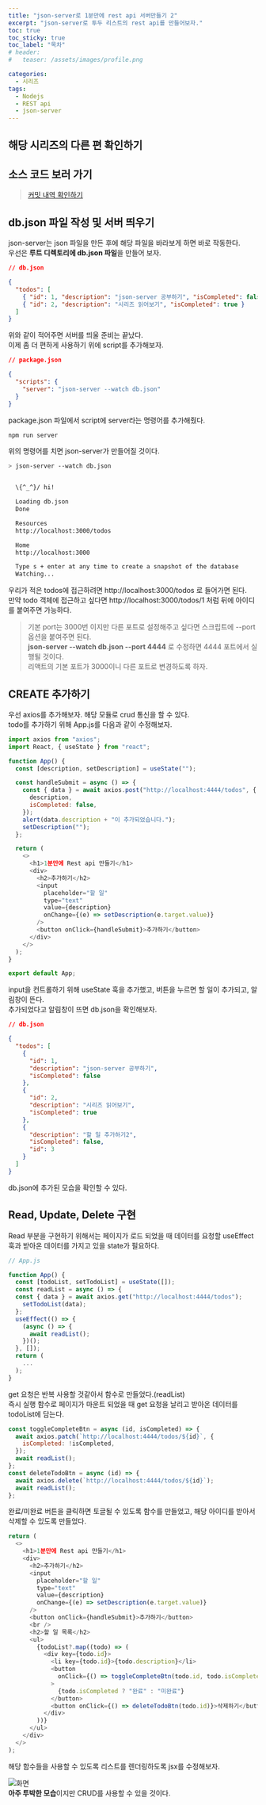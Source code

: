 ```yaml
---
title: "json-server로 1분만에 rest api 서버만들기 2"
excerpt: "json-server로 투두 리스트의 rest api를 만들어보자."
toc: true
toc_sticky: true
toc_label: "목차"
# header:
#   teaser: /assets/images/profile.png

categories:
  - 시리즈
tags:
  - Nodejs
  - REST api
  - json-server
---
```


## 해당 시리즈의 다른 편 확인하기

## 소스 코드 보러 가기

> [커밋 내역 확인하기](https://github.com/minhanPark/json-server-example/commit/358ef08788ff2c0ea8807e1712a9ab3221c7e03a)

## db.json 파일 작성 및 서버 띄우기

json-server는 json 파일을 만든 후에 해당 파일을 바라보게 하면 바로 작동한다.  
우선은 **루트 디렉토리에 db.json 파일**을 만들어 보자.

```json
// db.json

{
  "todos": [
    { "id": 1, "description": "json-server 공부하기", "isCompleted": false },
    { "id": 2, "description": "시리즈 읽어보기", "isCompleted": true }
  ]
}
```

위와 같이 적어주면 서버를 띄울 준비는 끝났다.  
이제 좀 더 편하게 사용하기 위에 script를 추가해보자.

```json
// package.json

{
  "scripts": {
    "server": "json-server --watch db.json"
  }
}
```

package.json 파일에서 script에 server라는 명령어를 추가해줬다.

```bash
npm run server
```

위의 명령어를 치면 json-server가 만들어질 것이다.

```bash
> json-server --watch db.json


  \{^_^}/ hi!

  Loading db.json
  Done

  Resources
  http://localhost:3000/todos

  Home
  http://localhost:3000

  Type s + enter at any time to create a snapshot of the database
  Watching...
```

우리가 적은 todos에 접근하려면 http://localhost:3000/todos 로 들어가면 된다.  
만약 todo 객체에 접근하고 싶다면 http://localhost:3000/todos/1 처럼 뒤에 아이디를 붙여주면 가능하다.

> 기본 port는 3000번 이지만 다른 포트로 설정해주고 싶다면 스크립트에 --port 옵션을 붙여주면 된다.  
> **json-server --watch db.json --port 4444** 로 수정하면 4444 포트에서 실행될 것이다.  
> 리액트의 기본 포트가 3000이니 다른 포트로 변경하도록 하자.

## CREATE 추가하기

우선 axios를 추가해보자. 해당 모듈로 crud 통신을 할 수 있다.  
todo를 추가하기 위해 App.js를 다음과 같이 수정해보자.

```js
import axios from "axios";
import React, { useState } from "react";

function App() {
  const [description, setDescription] = useState("");

  const handleSubmit = async () => {
    const { data } = await axios.post("http://localhost:4444/todos", {
      description,
      isCompleted: false,
    });
    alert(data.description + "이 추가되었습니다.");
    setDescription("");
  };

  return (
    <>
      <h1>1분만에 Rest api 만들기</h1>
      <div>
        <h2>추가하기</h2>
        <input
          placeholder="할 일"
          type="text"
          value={description}
          onChange={(e) => setDescription(e.target.value)}
        />
        <button onClick={handleSubmit}>추가하기</button>
      </div>
    </>
  );
}

export default App;
```

input을 컨트롤하기 위해 useState 훅을 추가했고, 버튼을 누르면 할 일이 추가되고, 알림창이 뜬다.  
추가되었다고 알림창이 뜨면 db.json을 확인해보자.

```json
// db.json

{
  "todos": [
    {
      "id": 1,
      "description": "json-server 공부하기",
      "isCompleted": false
    },
    {
      "id": 2,
      "description": "시리즈 읽어보기",
      "isCompleted": true
    },
    {
      "description": "할 일 추가하기2",
      "isCompleted": false,
      "id": 3
    }
  ]
}
```

db.json에 추가된 모습을 확인할 수 있다.

## Read, Update, Delete 구현

Read 부분을 구현하기 위해서는 페이지가 로드 되었을 때 데이터를 요청할 useEffect 훅과 받아온 데이터를 가지고 있을 state가 필요하다.

```js
// App.js

function App() {
  const [todoList, setTodoList] = useState([]);
  const readList = async () => {
  const { data } = await axios.get("http://localhost:4444/todos");
    setTodoList(data);
  };
  useEffect(() => {
    (async () => {
      await readList();
    })();
  }, []);
  return (
    ...
  );
}
```

get 요청은 반복 사용할 것같아서 함수로 만들었다.(readList)  
즉시 실행 함수로 페이지가 마운트 되었을 때 get 요청을 날리고 받아온 데이터를 todoList에 담는다.

```js
const toggleCompleteBtn = async (id, isCompleted) => {
  await axios.patch(`http://localhost:4444/todos/${id}`, {
    isCompleted: !isCompleted,
  });
  await readList();
};
const deleteTodoBtn = async (id) => {
  await axios.delete(`http://localhost:4444/todos/${id}`);
  await readList();
};
```

완료/미완료 버튼을 클릭하면 토글될 수 있도록 함수를 만들었고, 해당 아이디를 받아서 삭제할 수 있도록 만들었다.

```js
return (
  <>
    <h1>1분만에 Rest api 만들기</h1>
    <div>
      <h2>추가하기</h2>
      <input
        placeholder="할 일"
        type="text"
        value={description}
        onChange={(e) => setDescription(e.target.value)}
      />
      <button onClick={handleSubmit}>추가하기</button>
      <br />
      <h2>할 일 목록</h2>
      <ul>
        {todoList?.map((todo) => (
          <div key={todo.id}>
            <li key={todo.id}>{todo.description}</li>
            <button
              onClick={() => toggleCompleteBtn(todo.id, todo.isCompleted)}
            >
              {todo.isCompleted ? "완료" : "미완료"}
            </button>
            <button onClick={() => deleteTodoBtn(todo.id)}>삭제하기</button>
          </div>
        ))}
      </ul>
    </div>
  </>
);
```

해당 함수들을 사용할 수 있도록 리스트를 렌더링하도록 jsx를 수정해보자.

![화면](https://user-images.githubusercontent.com/29043491/175489228-5b92d8cb-f860-4025-9ee3-70861f6099f3.png)  
**아주 투박한 모습**이지만 CRUD를 사용할 수 있을 것이다.
